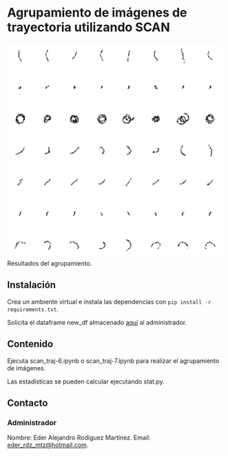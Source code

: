 # Agrupamiento de imágenes de trayectoria utilizando SCAN

<img src="best-7.png" alt= “” width="500" height="500">
Resultados del agrupamiento.

## Instalación

Crea un ambiente virtual e instala las dependencias con `pip install -r requirements.txt`.

Solicita el dataframe new_df almacenado [aquí](https://drive.google.com/file/d/1xnotBX9mEAcosFF1qkQKNPNArzGIpRiT/view?usp=share_link) al administrador.

## Contenido

Ejecuta scan_traj-6.ipynb o scan_traj-7.ipynb para realizar el agrupamiento de imágenes. 

Las estadísticas se pueden calcular ejecutando stat.py.

## Contacto

### Administrador 
Nombre: Eder Alejandro Rodíguez Martínez.
Email: eder_rdz_mtz@hotmail.com.
